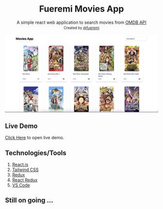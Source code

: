 <h1 style="text-align:center">Fueremi Movies App</h1>
<p style="text-align:center">
  A simple react web application to search movies from <a href="https://www.omdbapi.com/">OMDB API</a> <br>
  <small>Created by <a style="text-decoration: underline" href="https://github.com/fueremi">@fueremi</a></small>
</p>
<img src="./preview.png">

<h2>Live Demo</h2>
<p><a href="https://fueremi-movies.netlify.app">Click Here</a> to open live demo.</p>

<h2>Technologies/Tools</h2>
<ol>
  <li><a href="https://reactjs.org/">React.js</a></li>
  <li><a href="https://tailwindcss.com/docs/guides/create-react-app">Tailwind CSS</a></li>
  <li><a href="https://redux.js.org/">Redux</a></li>
  <li><a href="https://react-redux.js.org/">React Redux</a></li>
  <li><a href="https://code.visualstudio.com/">VS Code</a></li>
</ol>

<h2>Still on going ...</h2>
